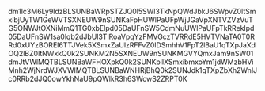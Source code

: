 dm1lc3M6Ly9ldzBLSUNBaWRpSTZJQ0l5SWl3TkNpQWdJbkJ6SWpvZ0ltSmxibjUyTW1GeWVTSXNEUW9nSUNKaFpHUWlPaUFpWjJGaVpXNTVZVzVuTG5ONWJtOXNiMmQ1TG0xbElpd05DaUFnSW5CdmNuUWlPaUFpTkRReklpd05DaUFnSW1sa0lqb2dJbUl3TlRoaVpqYzFMVGczTVRRdE5HVTVNaTA0T0RRd0xUYzBOREl6TTJVek5XSmxZaUlzRFFvZ0lDSmhhV1FpT2lBaU1qTXpJaXdOQ2lBZ0ltNWxkQ0k2SUNKM2N5SXNEUW9nSUNKMGVYQmxJam9nSW01dmJtVWlMQTBLSUNBaWFHOXpkQ0k2SUNKbllXSmxibmxoYm1jdWMzbHViMnh2WjNrdWJXVWlMQTBLSUNBaWNHRjBhQ0k2SUNJdk1qTXpZbXh2WnlJc0RRb2dJQ0owYkhNaU9pQWlkR3h6SWcwS2ZRPT0K

